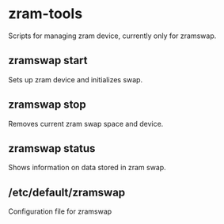 zram-tools
==========

Scripts for managing zram device, currently only for zramswap.

zramswap start
--------------

Sets up zram device and initializes swap.

zramswap stop
-------------

Removes current zram swap space and device.

zramswap status
---------------

Shows information on data stored in zram swap.

/etc/default/zramswap
---------------------

Configuration file for zramswap
